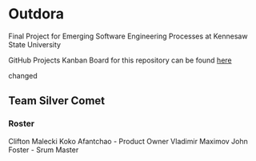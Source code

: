 # Outdora
Final Project for Emerging Software Engineering Processes at Kennesaw State University

GitHub Projects Kanban Board for this repository can be found [here](https://github.com/users/jtfoster2/projects/1/views/1)

changed

## Team Silver Comet
### Roster
Clifton Malecki
Koko Afantchao - Product Owner
Vladimir Maximov
John Foster - Srum Master

